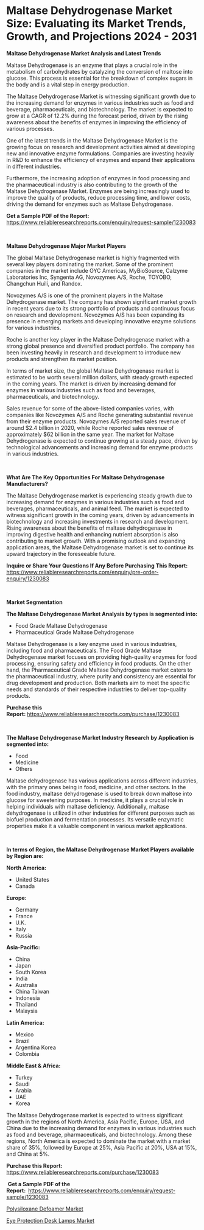 <p><h1>Maltase Dehydrogenase Market Size: Evaluating its Market Trends, Growth, and Projections 2024 - 2031</h1></p><p><strong>Maltase Dehydrogenase Market Analysis and Latest Trends</strong></p>
<p><p>Maltase Dehydrogenase is an enzyme that plays a crucial role in the metabolism of carbohydrates by catalyzing the conversion of maltose into glucose. This process is essential for the breakdown of complex sugars in the body and is a vital step in energy production.</p><p>The Maltase Dehydrogenase Market is witnessing significant growth due to the increasing demand for enzymes in various industries such as food and beverage, pharmaceuticals, and biotechnology. The market is expected to grow at a CAGR of 12.2% during the forecast period, driven by the rising awareness about the benefits of enzymes in improving the efficiency of various processes.</p><p>One of the latest trends in the Maltase Dehydrogenase Market is the growing focus on research and development activities aimed at developing new and innovative enzyme formulations. Companies are investing heavily in R&D to enhance the efficiency of enzymes and expand their applications in different industries.</p><p>Furthermore, the increasing adoption of enzymes in food processing and the pharmaceutical industry is also contributing to the growth of the Maltase Dehydrogenase Market. Enzymes are being increasingly used to improve the quality of products, reduce processing time, and lower costs, driving the demand for enzymes such as Maltase Dehydrogenase.</p></p>
<p><strong>Get a Sample PDF of the Report:&nbsp;</strong> <a href="https://www.reliableresearchreports.com/enquiry/request-sample/1230083">https://www.reliableresearchreports.com/enquiry/request-sample/1230083</a></p>
<p>&nbsp;</p>
<p><strong>Maltase Dehydrogenase Major Market Players</strong></p>
<p><p>The global Maltase Dehydrogenase market is highly fragmented with several key players dominating the market. Some of the prominent companies in the market include OYC Americas, MyBioSource, Calzyme Laboratories Inc, Syngenta AG, Novozymes A/S, Roche, TOYOBO, Changchun Huili, and Randox.</p><p>Novozymes A/S is one of the prominent players in the Maltase Dehydrogenase market. The company has shown significant market growth in recent years due to its strong portfolio of products and continuous focus on research and development. Novozymes A/S has been expanding its presence in emerging markets and developing innovative enzyme solutions for various industries.</p><p>Roche is another key player in the Maltase Dehydrogenase market with a strong global presence and diversified product portfolio. The company has been investing heavily in research and development to introduce new products and strengthen its market position.</p><p>In terms of market size, the global Maltase Dehydrogenase market is estimated to be worth several million dollars, with steady growth expected in the coming years. The market is driven by increasing demand for enzymes in various industries such as food and beverages, pharmaceuticals, and biotechnology.</p><p>Sales revenue for some of the above-listed companies varies, with companies like Novozymes A/S and Roche generating substantial revenue from their enzyme products. Novozymes A/S reported sales revenue of around $2.4 billion in 2020, while Roche reported sales revenue of approximately $62 billion in the same year. The market for Maltase Dehydrogenase is expected to continue growing at a steady pace, driven by technological advancements and increasing demand for enzyme products in various industries.</p></p>
<p>&nbsp;</p>
<p><strong>What Are The Key Opportunities For Maltase Dehydrogenase Manufacturers?</strong></p>
<p><p>The Maltase Dehydrogenase market is experiencing steady growth due to increasing demand for enzymes in various industries such as food and beverages, pharmaceuticals, and animal feed. The market is expected to witness significant growth in the coming years, driven by advancements in biotechnology and increasing investments in research and development. Rising awareness about the benefits of maltase dehydrogenase in improving digestive health and enhancing nutrient absorption is also contributing to market growth. With a promising outlook and expanding application areas, the Maltase Dehydrogenase market is set to continue its upward trajectory in the foreseeable future.</p></p>
<p><strong>Inquire or Share Your Questions If Any Before Purchasing This Report:</strong> <a href="https://www.reliableresearchreports.com/enquiry/pre-order-enquiry/1230083">https://www.reliableresearchreports.com/enquiry/pre-order-enquiry/1230083</a></p>
<p>&nbsp;</p>
<p><strong>Market Segmentation</strong></p>
<p><strong>The Maltase Dehydrogenase Market Analysis by types is segmented into:</strong></p>
<p><ul><li>Food Grade Maltase Dehydrogenase</li><li>Pharmaceutical Grade Maltase Dehydrogenase</li></ul></p>
<p><p>Maltase Dehydrogenase is a key enzyme used in various industries, including food and pharmaceuticals. The Food Grade Maltase Dehydrogenase market focuses on providing high-quality enzymes for food processing, ensuring safety and efficiency in food products. On the other hand, the Pharmaceutical Grade Maltase Dehydrogenase market caters to the pharmaceutical industry, where purity and consistency are essential for drug development and production. Both markets aim to meet the specific needs and standards of their respective industries to deliver top-quality products.</p></p>
<p><strong>Purchase this Report:&nbsp;</strong><a href="https://www.reliableresearchreports.com/purchase/1230083">https://www.reliableresearchreports.com/purchase/1230083</a></p>
<p>&nbsp;</p>
<p><strong>The Maltase Dehydrogenase Market Industry Research by Application is segmented into:</strong></p>
<p><ul><li>Food</li><li>Medicine</li><li>Others</li></ul></p>
<p><p>Maltase dehydrogenase has various applications across different industries, with the primary ones being in food, medicine, and other sectors. In the food industry, maltase dehydrogenase is used to break down maltose into glucose for sweetening purposes. In medicine, it plays a crucial role in helping individuals with maltase deficiency. Additionally, maltase dehydrogenase is utilized in other industries for different purposes such as biofuel production and fermentation processes. Its versatile enzymatic properties make it a valuable component in various market applications.</p></p>
<p>&nbsp;</p>
<p><strong>In terms of Region, the Maltase Dehydrogenase Market Players available by Region are:</strong></p>
<p>
    <p> <strong> North America: </strong>
        <ul>
            <li>United States</li>
            <li>Canada</li>
        </ul>
        </p> 
    <p> <strong> Europe: </strong>
        <ul>
            <li>Germany</li>
            <li>France</li>
            <li>U.K.</li>
            <li>Italy</li>
            <li>Russia</li>
        </ul>
        </p> 
    <p> <strong> Asia-Pacific: </strong>
        <ul>
            <li>China</li>
            <li>Japan</li>
            <li>South Korea</li>
            <li>India</li>
            <li>Australia</li>
            <li>China Taiwan</li>
            <li>Indonesia</li>
            <li>Thailand</li>
            <li>Malaysia</li>
        </ul>
        </p> 
    <p> <strong> Latin America: </strong>
        <ul>
            <li>Mexico</li>
            <li>Brazil</li>
            <li>Argentina Korea</li>
            <li>Colombia</li>
        </ul>
        </p> 
    <p> <strong> Middle East & Africa: </strong>
        <ul>
            <li>Turkey</li>
            <li>Saudi</li>
            <li>Arabia</li>
            <li>UAE</li>
            <li>Korea</li>
        </ul>
    </p>
    </p>
<p><p>The Maltase Dehydrogenase market is expected to witness significant growth in the regions of North America, Asia Pacific, Europe, USA, and China due to the increasing demand for enzymes in various industries such as food and beverage, pharmaceuticals, and biotechnology. Among these regions, North America is expected to dominate the market with a market share of 35%, followed by Europe at 25%, Asia Pacific at 20%, USA at 15%, and China at 5%.</p></p>
<p><strong>Purchase this Report: </strong><a href="https://www.reliableresearchreports.com/purchase/1230083">https://www.reliableresearchreports.com/purchase/1230083</a></p>
<p>&nbsp;<strong>Get a Sample PDF of the Report:&nbsp;&nbsp;</strong><a href="https://www.reliableresearchreports.com/enquiry/request-sample/1230083">https://www.reliableresearchreports.com/enquiry/request-sample/1230083</a></p>
<p><strong></strong></p>
<p><p><a href="https://github.com/Sherrillcrooksxa8i18ucf2m/Market-Research-Report-List-1/blob/main/polysiloxane-defoamer-market.md">Polysiloxane Defoamer Market</a></p><p><a href="https://summer-dogwood-3e9.notion.site/Eye-Protection-Desk-Lamps-Market-Analysis-and-Market-Size-Global-Industry-Overview-Market-Segmenta-103a57b575154f6f9c8d22501aa9eb48">Eye Protection Desk Lamps Market</a></p></p>
